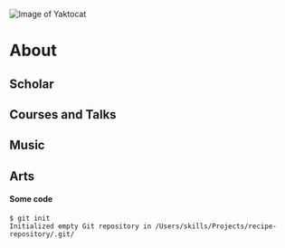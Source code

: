 ![Image of Yaktocat](https://octodex.github.com/images/yaktocat.png)

# About

## Scholar

## Courses and Talks

## Music

## Arts

#### Some code

```
$ git init
Initialized empty Git repository in /Users/skills/Projects/recipe-repository/.git/
```
